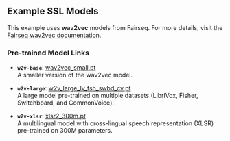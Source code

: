 ## Example SSL Models

This example uses **wav2vec** models from Fairseq. For more details, visit the [Fairseq wav2vec documentation](https://github.com/facebookresearch/fairseq/tree/main/examples/wav2vec).

### Pre-trained Model Links
- **`w2v-base`**: [wav2vec_small.pt](https://dl.fbaipublicfiles.com/fairseq/wav2vec/wav2vec_small.pt)  
  A smaller version of the wav2vec model.
  
- **`w2v-large`**: [w2v_large_lv_fsh_swbd_cv.pt](https://dl.fbaipublicfiles.com/fairseq/wav2vec/w2v_large_lv_fsh_swbd_cv.pt)  
  A large model pre-trained on multiple datasets (LibriVox, Fisher, Switchboard, and CommonVoice).

- **`w2v-xlsr`**: [xlsr2_300m.pt](https://huggingface.co/facebook/wav2vec2-xls-r-300m)  
  A multilingual model with cross-lingual speech representation (XLSR) pre-trained on 300M parameters.
